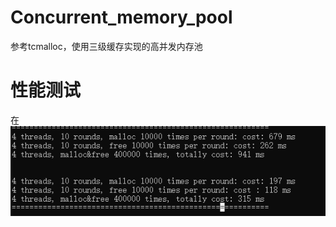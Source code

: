 # Concurrent_memory_pool
参考tcmalloc，使用三级缓存实现的高并发内存池


# 性能测试
在
![benchmark](resources/benchmark.png)
